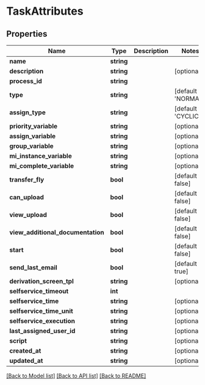 # TaskAttributes

## Properties
Name | Type | Description | Notes
------------ | ------------- | ------------- | -------------
**name** | **string** |  | 
**description** | **string** |  | [optional] 
**process_id** | **string** |  | 
**type** | **string** |  | [default to 'NORMAL']
**assign_type** | **string** |  | [default to 'CYCLIC']
**priority_variable** | **string** |  | [optional] 
**assign_variable** | **string** |  | [optional] 
**group_variable** | **string** |  | [optional] 
**mi_instance_variable** | **string** |  | [optional] 
**mi_complete_variable** | **string** |  | [optional] 
**transfer_fly** | **bool** |  | [default to false]
**can_upload** | **bool** |  | [default to false]
**view_upload** | **bool** |  | [default to false]
**view_additional_documentation** | **bool** |  | [default to false]
**start** | **bool** |  | [default to false]
**send_last_email** | **bool** |  | [default to true]
**derivation_screen_tpl** | **string** |  | [optional] 
**selfservice_timeout** | **int** |  | 
**selfservice_time** | **string** |  | [optional] 
**selfservice_time_unit** | **string** |  | [optional] 
**selfservice_execution** | **string** |  | [optional] 
**last_assigned_user_id** | **string** |  | [optional] 
**script** | **string** |  | [optional] 
**created_at** | **string** |  | [optional] 
**updated_at** | **string** |  | [optional] 

[[Back to Model list]](../README.md#documentation-for-models) [[Back to API list]](../README.md#documentation-for-api-endpoints) [[Back to README]](../README.md)


